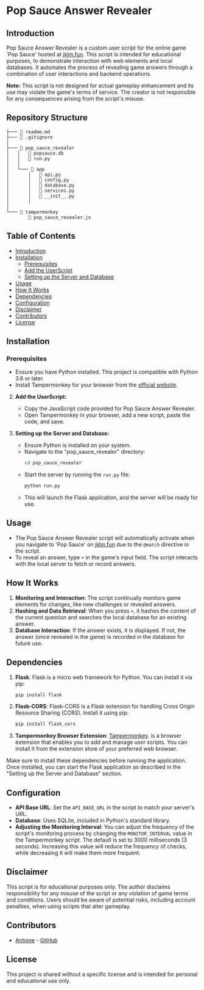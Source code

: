 # Pop Sauce Answer Revealer

## Introduction
Pop Sauce Answer Revealer is a custom user script for the online game 'Pop Sauce' hosted at [jklm.fun](https://jklm.fun/). This script is intended for educational purposes, to demonstrate interaction with web elements and local databases. It automates the process of revealing game answers through a combination of user interactions and backend operations. 

**Note:** This script is not designed for actual gameplay enhancement and its use may violate the game's terms of service. The creator is not responsible for any consequences arising from the script's misuse.

## Repository Structure
```
├─── 📄 readme.md
├─── 📄 .gitignore
|
├─── 📁 pop_sauce_revealer
│   │   📄 popsauce.db
│   │   📄 run.py
│   │
│   └─── 📁 app
│       │   📄 api.py
│       │   📄 config.py
│       │   📄 database.py
│       │   📄 services.py
│       │   📄 __init__.py
│       │
│
└─── 📁 tampermonkey
        📄 pop_sauce_revealer.js
```

## Table of Contents
- [Introduction](#introduction)
- [Installation](#installation)
  - [Prerequisites](#prerequisites)
  - [Add the UserScript](#add-the-userscript)
  - [Setting up the Server and Database](#setting-up-the-server-and-database)
- [Usage](#usage)
- [How It Works](#how-it-works)
- [Dependencies](#dependencies)
- [Configuration](#configuration)
- [Disclaimer](#disclaimer)
- [Contributors](#contributors)
- [License](#license)

## Installation
### Prerequisites
- Ensure you have Python installed. This project is compatible with Python 3.6 or later.
- Install Tampermonkey for your browser from the [official website](https://www.tampermonkey.net/).

2. **Add the UserScript:**
   - Copy the JavaScript code provided for Pop Sauce Answer Revealer.
   - Open Tampermonkey in your browser, add a new script, paste the code, and save.

3. **Setting up the Server and Database:**
   - Ensure Python is installed on your system.
   - Navigate to the "pop_sauce_revealer" directory:
     ```bash
     cd pop_sauce_revealer
     ```
   - Start the server by running the `run.py` file:
     ```bash
     python run.py
     ```
   - This will launch the Flask application, and the server will be ready for use.

## Usage
- The Pop Sauce Answer Revealer script will automatically activate when you navigate to 'Pop Sauce' on [jklm.fun](https://jklm.fun/) due to the `@match` directive in the script.
- To reveal an answer, type `+` in the game's input field. The script interacts with the local server to fetch or record answers.

## How It Works
1. **Monitoring and Interaction**: The script continually monitors game elements for changes, like new challenges or revealed answers.
2. **Hashing and Data Retrieval**: When you press `+`, it hashes the content of the current question and searches the local database for an existing answer.
3. **Database Interaction**: If the answer exists, it is displayed. If not, the answer (once revealed in the game) is recorded in the database for future use.

## Dependencies

1. **Flask**: Flask is a micro web framework for Python. You can install it via pip:
    ```bash
    pip install flask
    ```

2. **Flask-CORS**: Flask-CORS is a Flask extension for handling Cross Origin Resource Sharing (CORS). Install it using pip:
    ```bash
    pip install flask_cors
    ```

3. **Tampermonkey Browser Extension**: [Tampermonkey](https://www.tampermonkey.net/). is a browser extension that enables you to add and manage user scripts. You can install it from the extension store of your preferred web browser.

Make sure to install these dependencies before running the application. Once installed, you can start the Flask application as described in the "Setting up the Server and Database" section. 


## Configuration
- **API Base URL**: Set the `API_BASE_URL` in the script to match your server's URL.
- **Database**: Uses SQLite, included in Python's standard library.
- **Adjusting the Monitoring Interval**: You can adjust the frequency of the script's monitoring process by changing the `MONITOR_INTERVAL` value in the Tampermonkey script. The default is set to 3000 milliseconds (3 seconds). Increasing this value will reduce the frequency of checks, while decreasing it will make them more frequent.

## Disclaimer
This script is for educational purposes only. The author disclaims responsibility for any misuse of the script or any violation of game terms and conditions. Users should be aware of potential risks, including account penalties, when using scripts that alter gameplay.

## Contributors
- [Antoine](#) - [GitHub](https://github.com/antoineghigny)


## License
This project is shared without a specific license and is intended for personal and educational use only.

